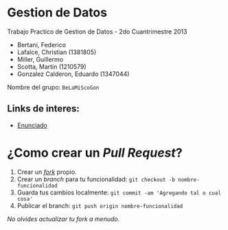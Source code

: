 Gestion de Datos
================

Trabajo Practico de Gestion de Datos - 2do Cuantrimestre 2013

 - Bertani, Federico
 - Lafalce, Christian (1381805)
 - Miller, Guillermo 
 - Scotta, Martin (1210579)
 - Gonzalez Calderon, Eduardo (1347044)

Nombre del grupo: `BeLaMiScoGon`

## Links de interes:
- [Enunciado](https://sites.google.com/site/gestiondedatosutn/trabajo-practico)


# ¿Como crear un _Pull Request_?
1. Crear un [_fork_](https://help.github.com/articles/fork-a-repo) propio.
2. Crear un _branch_ para tu funcionalidad: `git checkout -b nombre-funcionalidad`
3. Guarda tus cambios localmente: `git commit -am 'Agregando tal o cual cosa'`
4. Publicar el branch: `git push origin nombre-funcionalidad`

*No olvides actualizar tu fork a menudo.*
